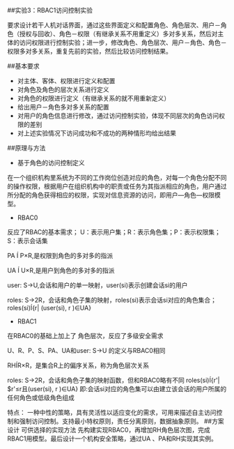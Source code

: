 ##实验3：RBAC1访问控制实验

要求设计若干人机对话界面，通过这些界面定义和配置角色、角色层次、用户－角色（授权与回收）、角色－权限（有继承关系不用重定义）多对多关系，然后对主体的访问权限进行控制实验；进一步，修改角色、角色层次、用户－角色、角色－权限多对多关系，重复先前的实验，然后比较访问控制结果。



##基本要求
+ 对主体、客体、权限进行定义和配置
+ 对角色及角色的层次关系进行定义
+ 对角色的权限进行定义（有继承关系的就不用重新定义）
+ 给出用户－角色多对多关系的配置
+ 对用户的角色信息进行修改，通过访问控制实验，体现不同层次的角色访问权限的差别
+ 对上述实验情况下访问成功和不成功的两种情形均给出结果

##原理与方法

+ 基于角色的访问控制定义

在一个组织机构里系统为不同的工作岗位创造对应的角色，对每一个角色分配不同的操作权限，根据用户在组织机构中的职责或任务为其指派相应的角色，用户通过所分配的角色获得相应的权限，实现对信息资源的访问，即用户—角色—权限模型。

+ RBAC0 

反应了RBAC的基本需求；
U：表示用户集；R：表示角色集；P：表示权限集；S：表示会话集

PA Í P×R,是权限到角色的多对多的指派

UA Í U×R,是用户到角色的多对多的指派

user: S→U,会话和用户的单一映射，user(si)表示创建会话si的用户

roles: S→2R，会话和角色子集的映射，roles(si)表示会话si对应的角色集合；roles(si)Í{r| (user(si), r )∈UA}

+ RBAC1 

在RBAC0的基础上加上了 角色层次，反应了多级安全需求

U、R、P、S、PA、UA和user: S→U 的定义与RBAC0相同

RHÍR×R，是集合R上的偏序关系，称为角色层次关系

roles: S→2R，会话和角色子集的映射函数，但和RBAC0略有不同 roles(si)Í{r'| $r'≤r且(user(si), r )∈UA} 即:会话si对应的角色集可以由建立该会话的用户所属的任何角色或低级角色组成

特点：
一种中性的策略，具有灵活性以适应变化的需求，可用来描述自主访问控制和强制访问控制。支持最小特权原则，责任分离原则，数据抽象原则。
##方案设计
可供选择的实现方法
先构建实现RBAC0，再增加RH角色层次图，完成RBAC1用模型。最后设计一个机构安全策略，通过UA 、PA和RH实现其实例。
